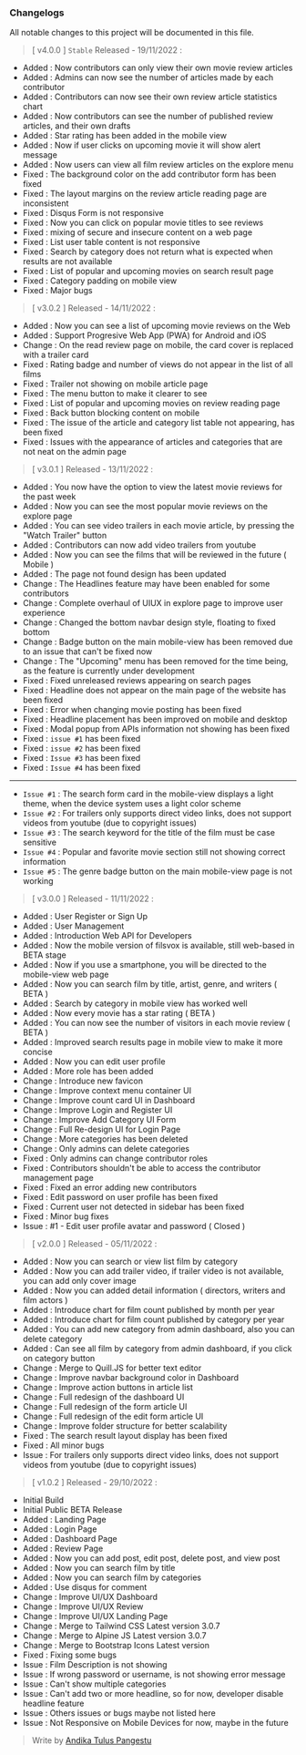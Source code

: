### **Changelogs**
All notable changes to this project will be documented in this file.

> [ v4.0.0 ] ```Stable``` Released - 19/11/2022 :
- Added : Now contributors can only view their own movie review articles
- Added : Admins can now see the number of articles made by each contributor
- Added : Contributors can now see their own review article statistics chart
- Added : Now contributors can see the number of published review articles, and their own drafts
- Added : Star rating has been added in the mobile view
- Added : Now if user clicks on upcoming movie it will show alert message
- Added : Now users can view all film review articles on the explore menu
- Fixed : The background color on the add contributor form has been fixed
- Fixed : The layout margins on the review article reading page are inconsistent
- Fixed : Disqus Form is not responsive
- Fixed : Now you can click on popular movie titles to see reviews
- Fixed : mixing of secure and insecure content on a web page
- Fixed : List user table content is not responsive
- Fixed : Search by category does not return what is expected when results are not available
- Fixed : List of popular and upcoming movies on search result page
- Fixed : Category padding on mobile view
- Fixed : Major bugs

> [ v3.0.2 ] Released - 14/11/2022 :
- Added : Now you can see a list of upcoming movie reviews on the Web
- Added : Support Progresive Web App (PWA) for Android and iOS
- Change : On the read review page on mobile, the card cover is replaced with a trailer card
- Fixed : Rating badge and number of views do not appear in the list of all films
- Fixed : Trailer not showing on mobile article page
- Fixed : The menu button to make it clearer to see
- Fixed : List of popular and upcoming movies on review reading page
- Fixed : Back button blocking content on mobile
- Fixed : The issue of the article and category list table not appearing, has been fixed
- Fixed : Issues with the appearance of articles and categories that are not neat on the admin page

> [ v3.0.1 ] Released - 13/11/2022 :
- Added  : You now have the option to view the latest movie reviews for the past week
- Added  : Now you can see the most popular movie reviews on the explore page
- Added  : You can see video trailers in each movie article, by pressing the "Watch Trailer" button
- Added  : Contributors can now add video trailers from youtube
- Added  : Now you can see the films that will be reviewed in the future ( Mobile )
- Added  : The page not found design has been updated
- Change : The Headlines feature may have been enabled for some contributors
- Change : Complete overhaul of UIUX in explore page to improve user experience
- Change : Changed the bottom navbar design style, floating to fixed bottom
- Change : Badge button on the main mobile-view has been removed due to an issue that can't be fixed now
- Change : The "Upcoming" menu has been removed for the time being, as the feature is currently under development
- Fixed : Fixed unreleased reviews appearing on search pages
- Fixed : Headline does not appear on the main page of the website has been fixed
- Fixed : Error when changing movie posting has been fixed
- Fixed : Headline placement has been improved on mobile and desktop
- Fixed : Modal popup from APIs information not showing has been fixed
- Fixed : ``issue #1`` has been fixed
- Fixed : ``issue #2`` has been fixed
- Fixed : ``Issue #3`` has been fixed
- Fixed : ``Issue #4`` has been fixed

---

- ``Issue #1`` : The search form card in the mobile-view displays a light theme, when the device system uses a light color scheme
- ``Issue #2`` : For trailers only supports direct video links, does not support videos from youtube (due to copyright issues)
- ``Issue #3`` : The search keyword for the title of the film must be case sensitive
- ``Issue #4`` : Popular and favorite movie section still not showing correct information
- ``Issue #5`` : The genre badge button on the main mobile-view page is not working

> [ v3.0.0 ] Released - 11/11/2022 :
- Added : User Register or Sign Up
- Added : User Management
- Added : Introduction Web API for Developers
- Added : Now the mobile version of filsvox is available, still web-based in BETA stage
- Added : Now if you use a smartphone, you will be directed to the mobile-view web page
- Added : Now you can search film by title, artist, genre, and writers ( BETA )
- Added : Search by category in mobile view has worked well
- Added : Now every movie has a star rating ( BETA )
- Added : You can now see the number of visitors in each movie review ( BETA )
- Added : Improved search results page in mobile view to make it more concise
- Added : Now you can edit user profile
- Added : More role has been added
- Change : Introduce new favicon
- Change : Improve context menu container UI
- Change : Improve count card UI in Dashboard
- Change : Improve Login and Register UI
- Change : Improve Add Category UI Form
- Change : Full Re-design UI for Login Page
- Change : More categories has been deleted
- Change : Only admins can delete categories
- Fixed  : Only admins can change contributor roles
- Fixed  : Contributors shouldn't be able to access the contributor management page
- Fixed  : Fixed an error adding new contributors
- Fixed  : Edit password on user profile has been fixed
- Fixed  : Current user not detected in sidebar has been fixed
- Fixed  : Minor bug fixes
- Issue  : #1 - Edit user profile avatar and password ( Closed )

> [ v2.0.0 ] Released - 05/11/2022 :
- Added : Now you can search or view list film by category
- Added : Now you can add trailer video, if trailer video is not available, you can add only cover image
- Added : Now you can added detail information ( directors, writers and film actors )
- Added : Introduce chart for film count published by month per year
- Added : Introduce chart for film count published by category per year
- Added : You can add new category from admin dashboard, also you can delete category
- Added : Can see all film by category from admin dashboard, if you click on category button
- Change : Merge to Quill.JS for better text editor
- Change : Improve navbar background color in Dashboard
- Change : Improve action buttons in article list
- Change : Full redesign of the dashboard UI
- Change : Full redesign of the form article UI
- Change : Full redesign of the edit form article UI
- Change : Improve folder structure for better scalability
- Fixed : The search result layout display has been fixed
- Fixed : All minor bugs
- Issue : For trailers only supports direct video links, does not support videos from youtube (due to copyright issues)

> [ v1.0.2 ] Released - 29/10/2022 :
- Initial Build
- Initial Public BETA Release
- Added : Landing Page
- Added : Login Page
- Added : Dashboard Page
- Added : Review Page
- Added : Now you can add post, edit post, delete post, and view post
- Added : Now you can search film by title
- Added : Now you can search film by categories
- Added : Use disqus for comment
- Change : Improve UI/UX Dashboard
- Change : Improve UI/UX Review
- Change : Improve UI/UX Landing Page
- Change : Merge to Tailwind CSS Latest version 3.0.7
- Change : Merge to Alpine JS Latest version 3.0.7
- Change : Merge to Bootstrap Icons Latest version
- Fixed   : Fixing some bugs
- Issue  : Film Description is not showing
- Issue  : If wrong password or username, is not showing error message
- Issue  : Can't show multiple categories
- Issue  : Can't add two or more headline, so for now, developer disable headline feature
- Issue  : Others issues or bugs maybe not listed here
- Issue  : Not Responsive on Mobile Devices for now, maybe in the future

> Write by [Andika Tulus Pangestu](github.com/andikatuluspangestu)
